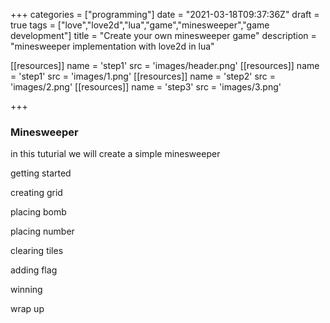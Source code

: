 +++
categories = ["programming"]
date = "2021-03-18T09:37:36Z"
draft = true
tags = ["love","love2d","lua","game","minesweeper","game development"]
title = "Create your own minesweeper game"
description = "minesweeper implementation with love2d in lua"

[[resources]]
name = 'step1'
src = 'images/header.png'
[[resources]]
name = 'step1'
src = 'images/1.png'
[[resources]]
name = 'step2'
src = 'images/2.png'
[[resources]]
name = 'step3'
src = 'images/3.png'

+++

### Minesweeper

in this tuturial we will create a simple minesweeper

getting started

creating grid

placing bomb

placing number

clearing tiles

adding flag

winning

wrap up